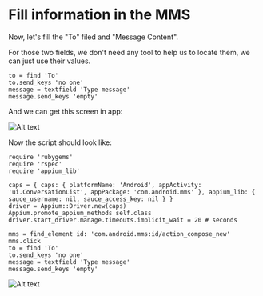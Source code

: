 # Fill information in the MMS

Now, let's fill the "To" filed and "Message Content".

For those two fields, we don't need any tool to help us to locate them, we can just use their values.

<pre><code>to = find 'To'
to.send_keys 'no one'
message = textfield 'Type message'
message.send_keys 'empty'
</code></pre>

And we can get this screen in app:

![Alt text](https://raw.githubusercontent.com/hy1984427/appium/master/images/android_script_fill_message_info.png "Fill message info")

Now the script should look like:

<pre><code>require 'rubygems'
require 'rspec'
require 'appium_lib'

caps = { caps: { platformName: 'Android', appActivity: 'ui.ConversationList', appPackage: 'com.android.mms' }, appium_lib: { sauce_username: nil, sauce_access_key: nil } }
driver = Appium::Driver.new(caps)
Appium.promote_appium_methods self.class
driver.start_driver.manage.timeouts.implicit_wait = 20 # seconds

mms = find_element id: 'com.android.mms:id/action_compose_new'
mms.click
to = find 'To'
to.send_keys 'no one'
message = textfield 'Type message'
message.send_keys 'empty'
</code></pre>

![Alt text](https://raw.githubusercontent.com/hy1984427/appium/master/images/android_script_fill_message_info_script.png "android.rb")
